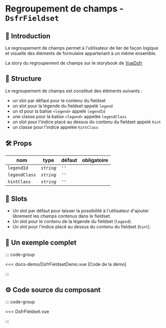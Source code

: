 # Regroupement de champs - `DsfrFieldset`

## 🌟 Introduction

Le regroupement de champs permet à l'utilisateur de lier de façon logique et visuelle des éléments de formulaire appartenant à un même ensemble.

<VIcon name="vi-file-type-storybook" /> La story du regroupement de champs sur le storybook de [VueDsfr](https://vue-dsfr.netlify.app/?path=/docs/composants-dsfrfieldset--docs)

## 📐 Structure

Le regroupement de champs est constitué des éléments suivants :

- un slot par défaut pour le contenu du fieldset
- un slot pour la légende du fieldset appelé `legend`
- un id pour la balise `<legend>` appelé `legendId`
- une classe pour la balise `<legend>` appelée `legendClass`
- un slot pour l'indice placé au dessus du contenu du fieldset appelé `hint`
- un classe pour l'indice appelée `hintClass`

## 🛠️ Props

|  nom                    |   type        |  défaut          | obligatoire |
| ----------------------- | ---------     | ---------------- | --------    |
| `legendId`              | *`string`*    | `''`             |             |
| `legendClass`           | *`string`*    | `''`             |             |
| `hintClass`             | *`string`*    | `''`             |             |

## 🧩 Slots

- Un slot par défaut pour laisser la possibilité à l'utilisateur d'ajouter librement les champs contenus dans le fieldset.
- Un slot pour le contenu de la légende du fieldset (`legend`).
- Un slot pour l'indice placé au dessus du contenu du fieldset (`hint`).

## 📝 Un exemple complet

::: code-group

<Story data-title="Démo" min-h="380px">
  <DsfrFieldsetDemo />
</Story>

<<< docs-demo/DsfrFieldsetDemo.vue [Code de la démo]

:::

## ⚙️ Code source du composant

::: code-group

<<< DsfrFieldset.vue

:::

<script setup lang="ts">
import DsfrFieldsetDemo from './docs-demo/DsfrFieldsetDemo.vue'
</script>
